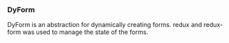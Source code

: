 ### DyForm

DyForm is an abstraction for dynamically creating forms. redux and redux-form was used to manage the state of the forms.
